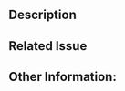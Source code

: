 <!-- 
    Thank you for contributing! 
    If you have not already, please review the contribution guidelines before submitting:
    https://github.com/Butterstroke/AniList-Node/tree/master/.github/CONTRIBUTING.md
-->

## Description
<!--
    Please include a general description of your changes.
    Be sure to mention if these changes removes or updates any queries with the API. Edits or removing properties in the queries could be deemed a breaking change.
-->

## Related Issue
<!-- Include the GitHub issue if applicable -->

## Other Information:
<!-- For anything else worth mentioning that doesn't fit in your description, put here. -->
